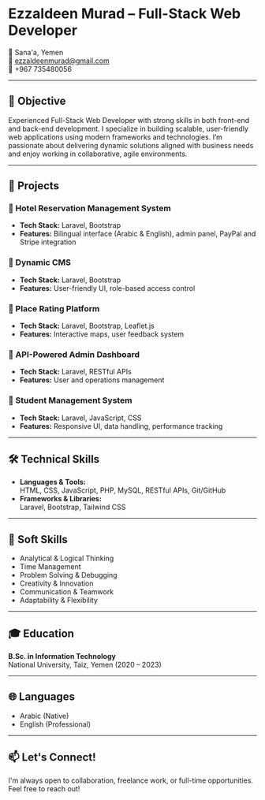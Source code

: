 # Ezzaldeen Murad – Full-Stack Web Developer

📍 Sana'a, Yemen  
📧 ezzaldeenmurad@gmail.com  
📱 +967 735480056  

---

## 🎯 Objective

Experienced Full-Stack Web Developer with strong skills in both front-end and back-end development. I specialize in building scalable, user-friendly web applications using modern frameworks and technologies. I’m passionate about delivering dynamic solutions aligned with business needs and enjoy working in collaborative, agile environments.

---

## 💼 Projects

### 🔹 Hotel Reservation Management System  
- **Tech Stack:** Laravel, Bootstrap  
- **Features:** Bilingual interface (Arabic & English), admin panel, PayPal and Stripe integration  

### 🔹 Dynamic CMS  
- **Tech Stack:** Laravel, Bootstrap  
- **Features:** User-friendly UI, role-based access control  

### 🔹 Place Rating Platform  
- **Tech Stack:** Laravel, Bootstrap, Leaflet.js  
- **Features:** Interactive maps, user feedback system  

### 🔹 API-Powered Admin Dashboard  
- **Tech Stack:** Laravel, RESTful APIs  
- **Features:** User and operations management  

### 🔹 Student Management System  
- **Tech Stack:** Laravel, JavaScript, CSS  
- **Features:** Responsive UI, data handling, performance tracking  

---

## 🛠 Technical Skills

- **Languages & Tools:**  
  HTML, CSS, JavaScript, PHP, MySQL, RESTful APIs, Git/GitHub  
- **Frameworks & Libraries:**  
  Laravel, Bootstrap, Tailwind CSS  

---

## 🤝 Soft Skills

- Analytical & Logical Thinking  
- Time Management  
- Problem Solving & Debugging  
- Creativity & Innovation  
- Communication & Teamwork  
- Adaptability & Flexibility  

---

## 🎓 Education

**B.Sc. in Information Technology**  
National University, Taiz, Yemen (2020 – 2023)

---

## 🌐 Languages

- Arabic (Native)  
- English (Professional)

---

## 📫 Let's Connect!

I'm always open to collaboration, freelance work, or full-time opportunities. Feel free to reach out!
